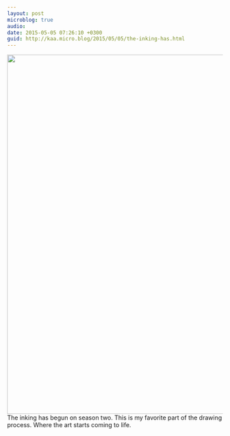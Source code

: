 ```yaml
---
layout: post
microblog: true
audio: 
date: 2015-05-05 07:26:10 +0300
guid: http://kaa.micro.blog/2015/05/05/the-inking-has.html
---
```

<img src="http://www.kaa.bz/uploads/2018/435e163e00.jpg" alt="" width="840" height="840" class="alignnone size-full wp-image-259" /> The inking has begun on season two. This is my favorite part of the drawing process. Where the art starts coming to life.
